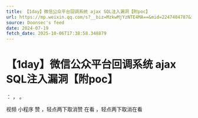 ```yaml
---
title: 【1day】微信公众平台回调系统 ajax SQL注入漏洞【附poc】
url: https://mp.weixin.qq.com/s?__biz=MzkwMjYzNTE4MA==&mid=2247484787&idx=1&sn=ef0b63ea5bd79f2dcb8978c84db3f248
source: Doonsec's feed
date: 2024-07-19
fetch_date: 2025-10-06T17:38:58.348879
---
```


# 【1day】微信公众平台回调系统 ajax SQL注入漏洞【附poc】

：
，
。

视频
小程序
赞
，轻点两下取消赞
在看
，轻点两下取消在看